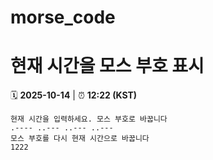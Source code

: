 # morse_code
# 현재 시간을 모스 부호 표시
<!-- MORSE_TIME_START -->
🗓️ **2025-10-14** | ⏰ **12:22 (KST)**

```
현재 시간을 입력하세요. 모스 부호로 바꿉니다
.---- ..--- ..--- ..---
모스 부호를 다시 현재 시간으로 바꿉니다
1222
```
<!-- MORSE_TIME_END -->
